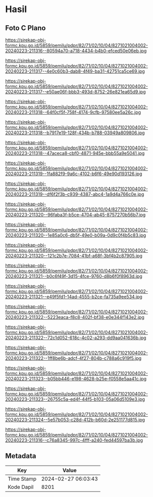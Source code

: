 # Hasil

## Foto C Plano

https://sirekap-obj-formc.kpu.go.id/5859/pemilu/pdpr/82/71/02/10/04/8271021004002-20240223-211316--80594a70-a718-4434-b4b0-efced50e06eb.jpg

https://sirekap-obj-formc.kpu.go.id/5859/pemilu/pdpr/82/71/02/10/04/8271021004002-20240223-211317--4e0c60b3-dab8-4f49-ba31-42751ca5ce69.jpg

https://sirekap-obj-formc.kpu.go.id/5859/pemilu/pdpr/82/71/02/10/04/8271021004002-20240223-211317--e50ae06f-bbb3-493d-8752-26e821ea65d9.jpg

https://sirekap-obj-formc.kpu.go.id/5859/pemilu/pdpr/82/71/02/10/04/8271021004002-20240223-211318--64f0cf5f-758f-4174-9cfb-97580ee5a26c.jpg

https://sirekap-obj-formc.kpu.go.id/5859/pemilu/pdpr/82/71/02/10/04/8271021004002-20240223-211318--b7917e19-128f-434b-b788-03949a809806.jpg

https://sirekap-obj-formc.kpu.go.id/5859/pemilu/pdpr/82/71/02/10/04/8271021004002-20240223-211318--47aceca8-cbf0-4871-945e-bbb55a9e5041.jpg

https://sirekap-obj-formc.kpu.go.id/5859/pemilu/pdpr/82/71/02/10/04/8271021004002-20240223-211319--1fa882f9-9a6c-4102-b6f6-49e90d193126.jpg

https://sirekap-obj-formc.kpu.go.id/5859/pemilu/pdpr/82/71/02/10/04/8271021004002-20240223-211319--df6f2f3b-c939-4387-abc4-1a9d4a766c0e.jpg

https://sirekap-obj-formc.kpu.go.id/5859/pemilu/pdpr/82/71/02/10/04/8271021004002-20240223-211320--96faba3f-b5ce-4704-ab45-8757270b56b7.jpg

https://sirekap-obj-formc.kpu.go.id/5859/pemilu/pdpr/82/71/02/10/04/8271021004002-20240223-211320--1e85a0c6-db5f-49e0-b09a-0d9c0f4b5c83.jpg

https://sirekap-obj-formc.kpu.go.id/5859/pemilu/pdpr/82/71/02/10/04/8271021004002-20240223-211320--121c2b7e-7084-41bf-a68f-3bf4b2c87905.jpg

https://sirekap-obj-formc.kpu.go.id/5859/pemilu/pdpr/82/71/02/10/04/8271021004002-20240223-211321--b0c6f49f-3d15-4fce-9760-d8b6f0f8963d.jpg

https://sirekap-obj-formc.kpu.go.id/5859/pemilu/pdpr/82/71/02/10/04/8271021004002-20240223-211321--e49f5fd1-14ad-4555-b2ce-fa735a9ee534.jpg

https://sirekap-obj-formc.kpu.go.id/5859/pemilu/pdpr/82/71/02/10/04/8271021004002-20240223-211322--5223eaca-f8c8-402f-bf38-e0e344f143e2.jpg

https://sirekap-obj-formc.kpu.go.id/5859/pemilu/pdpr/82/71/02/10/04/8271021004002-20240223-211322--72c1d052-618c-4c02-a293-dd9aa041636b.jpg

https://sirekap-obj-formc.kpu.go.id/5859/pemilu/pdpr/82/71/02/10/04/8271021004002-20240223-211322--1ff8be6b-adcf-4f27-804b-c788a6c919f5.jpg

https://sirekap-obj-formc.kpu.go.id/5859/pemilu/pdpr/82/71/02/10/04/8271021004002-20240223-211323--b05bb446-e198-4628-b25e-f0558e5aa41c.jpg

https://sirekap-obj-formc.kpu.go.id/5859/pemilu/pdpr/82/71/02/10/04/8271021004002-20240223-211323--26755c5a-ed4f-44f5-b103-05a06d5109e3.jpg

https://sirekap-obj-formc.kpu.go.id/5859/pemilu/pdpr/82/71/02/10/04/8271021004002-20240223-211324--5e57b053-c28d-412b-b60d-2e251177d815.jpg

https://sirekap-obj-formc.kpu.go.id/5859/pemilu/pdpr/82/71/02/10/04/8271021004002-20240223-211316--c76a8345-997c-4fff-a240-fed44597ba3b.jpg


## Metadata

| Key        | Value               |
| ---------- | ------------------- |
| Time Stamp | 2024-02-27 06:03:43 |
| Kode Dapil | 8201                |



